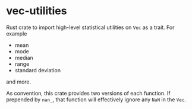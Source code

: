 # vec-utilities

Rust crate to import high-level statistical utilities on `Vec` as a trait. For 
example 

- mean
- mode
- median
- range
- standard deviation

and more.

As convention, this crate provides two versions of each function. If prepended 
by `nan_`, that function will effectively ignore any `NaN` in the `Vec`.  